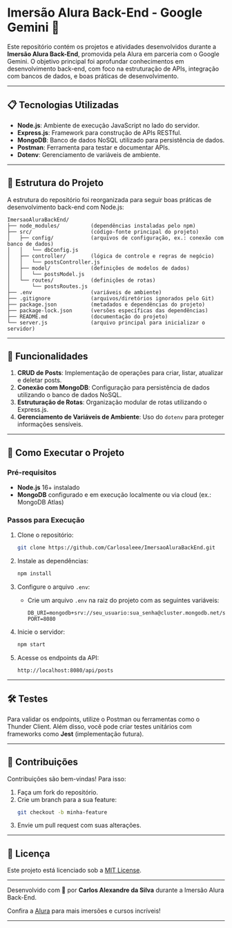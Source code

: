 # Imersão Alura Back-End - Google Gemini 🚀

Este repositório contém os projetos e atividades desenvolvidos durante a **Imersão Alura Back-End**, promovida pela Alura em parceria com o Google Gemini. O objetivo principal foi aprofundar conhecimentos em desenvolvimento back-end, com foco na estruturação de APIs, integração com bancos de dados, e boas práticas de desenvolvimento.

---

## 📋 Tecnologias Utilizadas

- **Node.js**: Ambiente de execução JavaScript no lado do servidor.
- **Express.js**: Framework para construção de APIs RESTful.
- **MongoDB**: Banco de dados NoSQL utilizado para persistência de dados.
- **Postman**: Ferramenta para testar e documentar APIs.
- **Dotenv**: Gerenciamento de variáveis de ambiente.

---

## 📂 Estrutura do Projeto

A estrutura do repositório foi reorganizada para seguir boas práticas de desenvolvimento back-end com Node.js:

```
ImersaoAluraBackEnd/
├── node_modules/          (dependências instaladas pelo npm)
├── src/                   (código-fonte principal do projeto)
│   ├── config/            (arquivos de configuração, ex.: conexão com banco de dados)
│   │   └── dbConfig.js
│   ├── controller/        (lógica de controle e regras de negócio)
│   │   └── postsController.js
│   ├── model/             (definições de modelos de dados)
│   │   └── postsModel.js
│   └── routes/            (definições de rotas)
│       └── postsRoutes.js
├── .env                   (variáveis de ambiente)
├── .gitignore             (arquivos/diretórios ignorados pelo Git)
├── package.json           (metadados e dependências do projeto)
├── package-lock.json      (versões específicas das dependências)
├── README.md              (documentação do projeto)
└── server.js              (arquivo principal para inicializar o servidor)
```

---

## 🌟 Funcionalidades

1. **CRUD de Posts**: Implementação de operações para criar, listar, atualizar e deletar posts.
2. **Conexão com MongoDB**: Configuração para persistência de dados utilizando o banco de dados NoSQL.
3. **Estruturação de Rotas**: Organização modular de rotas utilizando o Express.js.
4. **Gerenciamento de Variáveis de Ambiente**: Uso do `dotenv` para proteger informações sensíveis.

---

## 🚀 Como Executar o Projeto

### Pré-requisitos

- **Node.js** 16+ instalado
- **MongoDB** configurado e em execução localmente ou via cloud (ex.: MongoDB Atlas)

### Passos para Execução

1. Clone o repositório:
   ```bash
   git clone https://github.com/Carlosaleee/ImersaoAluraBackEnd.git
   ```

2. Instale as dependências:
   ```bash
   npm install
   ```

3. Configure o arquivo `.env`:
   - Crie um arquivo `.env` na raiz do projeto com as seguintes variáveis:
     ```env
     DB_URI=mongodb+srv://seu_usuario:sua_senha@cluster.mongodb.net/seu_banco
     PORT=8080
     ```

4. Inicie o servidor:
   ```bash
   npm start
   ```

5. Acesse os endpoints da API:
   ```
   http://localhost:8080/api/posts
   ```

---

## 🛠️ Testes

Para validar os endpoints, utilize o Postman ou ferramentas como o Thunder Client. Além disso, você pode criar testes unitários com frameworks como **Jest** (implementação futura).

---

## 🤝 Contribuições

Contribuições são bem-vindas! Para isso:
1. Faça um fork do repositório.
2. Crie um branch para a sua feature:
   ```bash
   git checkout -b minha-feature
   ```
3. Envie um pull request com suas alterações.

---

## 📄 Licença

Este projeto está licenciado sob a [MIT License](LICENSE).

---

Desenvolvido com 💙 por **Carlos Alexandre da Silva** durante a Imersão Alura Back-End.  

Confira a [Alura](https://www.alura.com.br/) para mais imersões e cursos incríveis!

--- 
